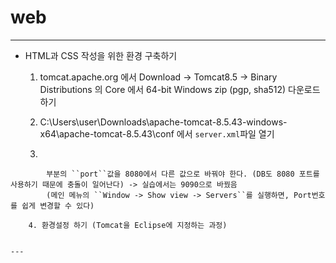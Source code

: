 # web

---

* HTML과 CSS 작성을 위한 환경 구축하기

	1. tomcat.apache.org 에서
		Download -> Tomcat8.5 -> Binary Distributions 의 Core 에서 64-bit Windows zip (pgp, sha512) 다운로드 하기
		
	2. C:\Users\user\Downloads\apache-tomcat-8.5.43-windows-x64\apache-tomcat-8.5.43\conf 에서
		``server.xml``파일 열기
		
	3. ```xml
<Connector port="8080" protocol="HTTP/1.1"
connectionTimeout="20000"
redirectPort="8443" />
```
		부분의 ``port``값을 8080에서 다른 값으로 바꿔야 한다. (DB도 8080 포트를 사용하기 때문에 충돌이 일어난다) -> 실습에서는 9090으로 바꿨음
		(메인 메뉴의 ``Window -> Show view -> Servers``를 실행하면, Port번호를 쉽게 변경할 수 있다)
		
	4. 환경설정 하기 (Tomcat을 Eclipse에 지정하는 과정)
		
		
---